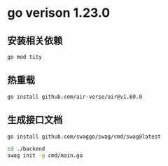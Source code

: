 # go verison 1.23.0

## 安装相关依赖

`go mod tity`

## 热重载

`go install github.com/air-verse/air@v1.60.0`

## 生成接口文档

`go install github.com/swaggo/swag/cmd/swag@latest`

```bash
cd ./backend
swag init -g cmd/main.go
```

